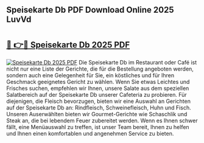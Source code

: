 ## Speisekarte Db PDF Download Online 2025 LuvVd

# <h2><a href="http://gcbinuz.nevu.top/?p=Speisekarte+Db">🔗 👉🔴 Speisekarte Db 2025 PDF</a></h2>

[![Speisekarte Db 2025 PDF](https://i.imgur.com/dBaPXMq.png)](http://gcbinuz.nevu.top/?p=Speisekarte+Db)
Die Speisekarte Db im Restaurant oder Café ist nicht nur eine Liste der Gerichte, die für die Bestellung angeboten werden, sondern auch eine Gelegenheit für Sie, ein köstliches und für Ihren Geschmack geeignetes Gericht zu wählen. Wenn Sie etwas Leichtes und Frisches suchen, empfehlen wir Ihnen, unsere Salate aus dem speziellen Salatbereich auf der Speisekarte Db unserer Cafeteria zu probieren. Für diejenigen, die Fleisch bevorzugen, bieten wir eine Auswahl an Gerichten auf der Speisekarte Db an: Rindfleisch, Schweinefleisch, Huhn und Fisch. Unseren Auserwählten bieten wir Gourmet-Gerichte wie Schaschlik und Steak an, die bei lebendem Feuer zubereitet werden. Wenn es Ihnen schwer fällt, eine Menüauswahl zu treffen, ist unser Team bereit, Ihnen zu helfen und Ihnen einen komfortablen und angenehmen Service zu bieten.
